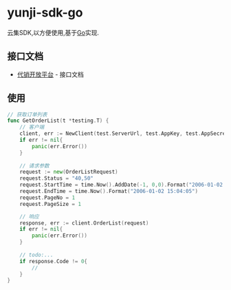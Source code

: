 # yunji-sdk-go

云集SDK,以方便使用,基于[Go]实现.

## 接口文档

- [代销开放平台] - 接口文档

## 使用

``` go
// 获取订单列表
func GetOrderList(t *testing.T) {		
	// 客户端
	client, err := NewClient(test.ServerUrl, test.AppKey, test.AppSecret)
	if err != nil{
		panic(err.Error())
	}
	
	// 请求参数
	request := new(OrderListRequest)
	request.Status = "40,50"
	request.StartTime = time.Now().AddDate(-1, 0,0).Format("2006-01-02 15:04:05")
	request.EndTime = time.Now().Format("2006-01-02 15:04:05")
	request.PageNo = 1
	request.PageSize = 1

	// 响应
	response, err := client.OrderList(request)
	if err != nil{
		panic(err.Error())
	}
	
	// todo:...
	if response.Code != 0{
		//
	}
}
```

[Go]:https://golang.google.cn/
[代销开放平台]:http://api.yunjiweidian.com/showdoc/index.php?s=/1

